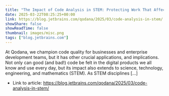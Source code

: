 ```yaml
---
title: "The Impact of Code Analysis in STEM: Protecting Work That Affects the World"
date: 2025-03-22T08:25:25+00:00
link: https://blog.jetbrains.com/qodana/2025/03/code-analysis-in-stem/
showShare: false
showReadTime: false
thumbnail: images/misc.png
tags: ["blog.jetbrains.com"]
---
```

At Qodana, we champion code quality for businesses and enterprise development teams, but it has other crucial applications, and implications. Not only can good (and bad!) code be felt in the digital products we all know and use every day, but its impact also extends to science, technology, engineering, and mathematics (STEM). As STEM disciplines […]

- Link to article: https://blog.jetbrains.com/qodana/2025/03/code-analysis-in-stem/